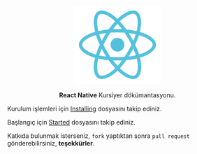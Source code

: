 <p align="center">
  <img src="images/logo.png" width="200" />
</p>

<p align="center">
  <b>React Native</b> Kursiyer dökümantasyonu.
</p>


Kurulum işlemleri için [Installing](INSTALLING.md) dosyasını takip ediniz.

Başlangıç için [Started](STARTED.md) dosyasını takip ediniz.

Katkıda bulunmak isterseniz, `fork` yaptıktan sonra `pull request` gönderebilirsiniz, **teşekkürler**.
